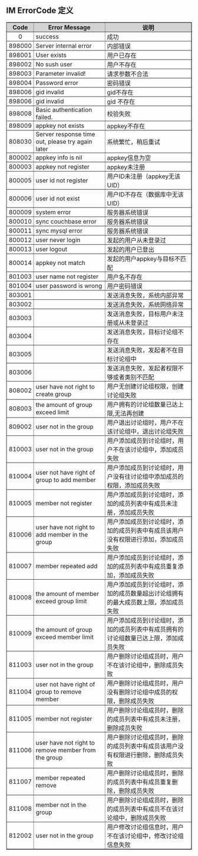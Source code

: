 ## IM ErrorCode 定义

<div class="table-d" align="center" >
	<table border="1" width = "100%">
		<tr  bgcolor="#D3D3D3" >
			<th style="padding: 0 5px;text-align:center;" >Code</th>
			<th style="padding: 0 5px;" >Error Message</th>
			<th style="padding: 0 5px;" >说明</th>
		</tr>
		<tr >
			<td style="padding: 0 5px;text-align:center;">0</td>
			<td style="padding: 0 5px;">success</td>
			<td style="padding: 0 5px;">成功</td>
		</tr>
		<tr >
			<td style="padding: 0 5px;text-align:center;">898000</td>
			<td style="padding: 0 5px;">Server internal error</td>
			<td style="padding: 0 5px;">内部错误</td>
		</tr>
		<tr >
			<td style="padding: 0 5px;text-align:center;">898001</td>
			<td style="padding: 0 5px;">User exists</td>
			<td style="padding: 0 5px;">用户已存在</td>
		</tr>
		<tr >
			<td style="padding: 0 5px;text-align:center;">898002</td>
			<td style="padding: 0 5px;">No sush user</td>
			<td style="padding: 0 5px;">用户不存在</td>
		</tr>
		<tr >
			<td style="padding: 0 5px;text-align:center;">898003</td>
			<td style="padding: 0 5px;">Parameter invalid!</td>
			<td style="padding: 0 5px;">请求参数不合法 </td>
		</tr>
		<tr >
			<td style="padding: 0 5px;text-align:center;">898004</td>
			<td style="padding: 0 5px;">Password error</a></td>
			<td style="padding: 0 5px;">密码错误</td>
		</tr>
		<tr >
			<td style="padding: 0 5px;text-align:center;">898006</td>
			<td style="padding: 0 5px;">gid invalid</td>
			<td style="padding: 0 5px;">gid不存在</td>
		</tr>
		<tr >
			<td style="padding: 0 5px;text-align:center;">898006</td>
			<td style="padding: 0 5px;">gid invalid</td>
			<td style="padding: 0 5px;">gid 不存在</td>
		</tr>
		<tr >
			<td style="padding: 0 5px;text-align:center;">898008</td>
			<td style="padding: 0 5px;">Basic authentication failed.</td>
			<td style="padding: 0 5px;">校验失败</td>
		</tr>
		<tr >
			<td style="padding: 0 5px;text-align:center;">898009</td>
			<td style="padding: 0 5px;">appkey not exists</td>
			<td style="padding: 0 5px;">appkey不存在</td>
		</tr>
		<tr >
			<td style="padding: 0 5px;text-align:center;">808030</td>
			<td style="padding: 0 5px;">Server response time out, please try again later</td>
			<td style="padding: 0 5px;">系统繁忙，稍后重试</td>
		</tr>
		<tr >
			<td style="padding: 0 5px;text-align:center;">800002</td>
			<td style="padding: 0 5px;">appkey info is nil</td>
			<td style="padding: 0 5px;">appkey信息为空</td>
		</tr>
		<tr >
			<td style="padding: 0 5px;text-align:center;">800003</td>
			<td style="padding: 0 5px;">appkey not register</td>
			<td style="padding: 0 5px;">appkey未注册</td>
		</tr>
		<tr >
			<td style="padding: 0 5px;text-align:center;">800005</td>
			<td style="padding: 0 5px;">user id not register</td>
			<td style="padding: 0 5px;">用户ID未注册（appkey无该UID）</td>
		</tr>
		<tr >
			<td style="padding: 0 5px;text-align:center;">800006</td>
			<td style="padding: 0 5px;">user id not exist</a></td>
			<td style="padding: 0 5px;">用户ID不存在（数据库中无该UID）</td>
		</tr>
		<tr >
			<td style="padding: 0 5px;text-align:center;">800009</td>
			<td style="padding: 0 5px;">system error</td>
			<td style="padding: 0 5px;">服务器系统错误</td>
		</tr>
		<tr >
			<td style="padding: 0 5px;text-align:center;">800010</td>
			<td style="padding: 0 5px;">sync couchbase error</td>
			<td style="padding: 0 5px;">服务器系统错误</td>
		</tr>
		<tr >
			<td style="padding: 0 5px;text-align:center;">800011</td>
			<td style="padding: 0 5px;">sync mysql error</td>
			<td style="padding: 0 5px;">服务器系统错误</td>
		</tr>
		<tr >
			<td style="padding: 0 5px;text-align:center;">800012</td>
			<td style="padding: 0 5px;">user never login</td>
			<td style="padding: 0 5px;">发起的用户从未登录过</td>
		</tr>
		<tr >
			<td style="padding: 0 5px;text-align:center;">800013</td>
			<td style="padding: 0 5px;">user logout</td>
			<td style="padding: 0 5px;">发起的用户已登出</td>
		</tr>
		<tr >
			<td style="padding: 0 5px;text-align:center;">800014</td>
			<td style="padding: 0 5px;">appkey not match</td>
			<td style="padding: 0 5px;">发起的用户appkey与目标不匹配</td>
		</tr>
		<tr >
			<td style="padding: 0 5px;text-align:center;">801003</td>
			<td style="padding: 0 5px;">user name not register</td>
			<td style="padding: 0 5px;">用户名不存在</td>
		</tr>
		<tr >
			<td style="padding: 0 5px;text-align:center;">801004</td>
			<td style="padding: 0 5px;">user password is wrong</td>
			<td style="padding: 0 5px;">用户密码错误</td>
		</tr>
		<tr >
			<td style="padding: 0 5px;text-align:center;">803001</td>
			<td style="padding: 0 5px;"></td>
			<td style="padding: 0 5px;">发送消息失败，系统内部异常</td>
		</tr>
		<tr >
			<td style="padding: 0 5px;text-align:center;">803002</td>
			<td style="padding: 0 5px;"></td>
			<td style="padding: 0 5px;">发送消息失败，系统网络异常</td>
		</tr>
		<tr >
			<td style="padding: 0 5px;text-align:center;">803003</td>
			<td style="padding: 0 5px;"></td>
			<td style="padding: 0 5px;">发送消息失败，目标用户未注册或从未登录过</td>
		</tr>
		<tr >
			<td style="padding: 0 5px;text-align:center;">803004</td>
			<td style="padding: 0 5px;"></td>
			<td style="padding: 0 5px;">发送消息失败，目标讨论组不存在</td>
		</tr>
		<tr >
			<td style="padding: 0 5px;text-align:center;">803005</td>
			<td style="padding: 0 5px;"></td>
			<td style="padding: 0 5px;">发送消息失败，发起者不在目标讨论组中</td>
		</tr>
		<tr >
			<td style="padding: 0 5px;text-align:center;">803006</td>
			<td style="padding: 0 5px;"></td>
			<td style="padding: 0 5px;">发送消息失败，发起者权限不够或者类别不匹配</td>
		</tr>
		<tr >
			<td style="padding: 0 5px;text-align:center;">808002</td>
			<td style="padding: 0 5px;">user have not right to create group</td>
			<td style="padding: 0 5px;">用户无创建讨论组权限，创建讨论组失败</td>
		</tr>
		<tr >
			<td style="padding: 0 5px;text-align:center;">808003</td>
			<td style="padding: 0 5px;">the amount of group exceed limit</td>
			<td style="padding: 0 5px;">用户拥有的讨论组数量已达上限,无法再创建</td>
		</tr>
		<tr >
			<td style="padding: 0 5px;text-align:center;">809002</td>
			<td style="padding: 0 5px;">user not in the group</td>
			<td style="padding: 0 5px;">用户退出讨论组时，用户不在该讨论组中，退出讨论组失败</td>
		</tr>
		<tr >
			<td style="padding: 0 5px;text-align:center;">810003</td>
			<td style="padding: 0 5px;">user not in the group</td>
			<td style="padding: 0 5px;">用户添加成员到讨论组时，用户不在该讨论组中，添加成员失败</td>
		</tr>
		<tr >
			<td style="padding: 0 5px;text-align:center;">810004</td>
			<td style="padding: 0 5px;">user not have right of group to add member</td>
			<td style="padding: 0 5px;">用户添加成员到讨论组时，用户没有往讨论组中添加成员的权限，添加成员失败</td>
		</tr>
		<tr >
			<td style="padding: 0 5px;text-align:center;">810005</td>
			<td style="padding: 0 5px;">member not register</td>
			<td style="padding: 0 5px;">用户添加成员到讨论组时，添加的成员列表中有成员未注册，添加成员失败</td>
		</tr>
		<tr >
			<td style="padding: 0 5px;text-align:center;">810006</td>
			<td style="padding: 0 5px;">user have not right to add member in the group</td>
			<td style="padding: 0 5px;">用户添加成员到讨论组时，添加的成员列表中有成员该用户没有权限进行添加，添加成员失败</td>
		</tr>
		<tr >
			<td style="padding: 0 5px;text-align:center;">810007</td>
			<td style="padding: 0 5px;">member repeated add</td>
			<td style="padding: 0 5px;">用户添加成员到讨论组时，添加的成员列表中有成员重复添加，添加成员失败</td>
		</tr>
		<tr >
			<td style="padding: 0 5px;text-align:center;">810008</td>
			<td style="padding: 0 5px;">the amount of member exceed group limit</td>
			<td style="padding: 0 5px;">用户添加成员到讨论组时，添加的成员数量超出讨论组拥有的最大成员数上限，添加成员失败</td>
		</tr>
		<tr >
			<td style="padding: 0 5px;text-align:center;">810009</td>
			<td style="padding: 0 5px;">the amount of group exceed member limit</td>
			<td style="padding: 0 5px;">用户添加成员到讨论组时，添加的成员列表中有成员拥有的讨论组数量已达上限，添加成员失败</td>
		</tr>
		<tr >
			<td style="padding: 0 5px;text-align:center;">811003</td>
			<td style="padding: 0 5px;">user not in the group</td>
			<td style="padding: 0 5px;">用户删除讨论组成员时，用户不在该讨论组中，删除成员失败</td>
		</tr>
		<tr >
			<td style="padding: 0 5px;text-align:center;">811004</td>
			<td style="padding: 0 5px;">user not have right of group to remove member</td>
			<td style="padding: 0 5px;">用户删除讨论组成员时，用户没有删除讨论组中成员的权限，删除成员失败</td>
		</tr>
		<tr >
			<td style="padding: 0 5px;text-align:center;">811005</td>
			<td style="padding: 0 5px;">member not register</td>
			<td style="padding: 0 5px;">用户删除讨论组成员时，删除的成员列表中有成员未注册，删除成员失败</td>
		</tr>
		<tr >
			<td style="padding: 0 5px;text-align:center;">811006</td>
			<td style="padding: 0 5px;">user have not right to remove member from the group</td>
			<td style="padding: 0 5px;">用户删除讨论组成员时，删除的成员列表中有成员该用户没有权限进行删除，删除成员失败</td>
		</tr>
		<tr >
			<td style="padding: 0 5px;text-align:center;">811007</td>
			<td style="padding: 0 5px;">member repeated remove</td>
			<td style="padding: 0 5px;">用户删除讨论组成员时，删除的成员列表中有成员重复删除，删除成员失败</td>
		</tr>
		<tr >
			<td style="padding: 0 5px;text-align:center;">811008</td>
			<td style="padding: 0 5px;">member not in the group</td>
			<td style="padding: 0 5px;">用户删除讨论组成员时，删除的成员列表中有成员不在该讨论组中，删除成员失败</td>
		</tr>
		<tr >
			<td style="padding: 0 5px;text-align:center;">812002</td>
			<td style="padding: 0 5px;">user not in the group</td>
			<td style="padding: 0 5px;">用户修改讨论组信息时，用户不在该讨论组中，修改讨论组信息失败</td>
		</tr>
	</table>
</div>
